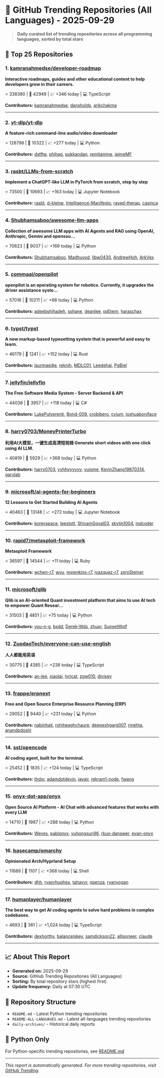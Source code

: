 # 🌟 GitHub Trending Repositories (All Languages) - 2025-09-29

> **Daily curated list of trending repositories across all programming languages, sorted by total stars**

## 🚀 Top 25 Repositories

### 1. [kamranahmedse/developer-roadmap](https://github.com/kamranahmedse/developer-roadmap)

**Interactive roadmaps, guides and other educational content to help developers grow in their careers.**

⭐ 338380 | 🍴 42949 | 📈 +346 today | 💻 TypeScript

**Contributors:** [kamranahmedse](https://github.com/kamranahmedse), [dansholds](https://github.com/dansholds), [arikchakma](https://github.com/arikchakma)

---

### 2. [yt-dlp/yt-dlp](https://github.com/yt-dlp/yt-dlp)

**A feature-rich command-line audio/video downloader**

⭐ 128798 | 🍴 10322 | 📈 +277 today | 💻 Python

**Contributors:** [dstftw](https://github.com/dstftw), [phihag](https://github.com/phihag), [pukkandan](https://github.com/pukkandan), [remitamine](https://github.com/remitamine), [jaimeMF](https://github.com/jaimeMF)

---

### 3. [rasbt/LLMs-from-scratch](https://github.com/rasbt/LLMs-from-scratch)

**Implement a ChatGPT-like LLM in PyTorch from scratch, step by step**

⭐ 73500 | 🍴 10693 | 📈 +163 today | 💻 Jupyter Notebook

**Contributors:** [rasbt](https://github.com/rasbt), [d-kleine](https://github.com/d-kleine), [Intelligence-Manifesto](https://github.com/Intelligence-Manifesto), [rayed-therap](https://github.com/rayed-therap), [casinca](https://github.com/casinca)

---

### 4. [Shubhamsaboo/awesome-llm-apps](https://github.com/Shubhamsaboo/awesome-llm-apps)

**Collection of awesome LLM apps with AI Agents and RAG using OpenAI, Anthropic, Gemini and opensou...**

⭐ 70623 | 🍴 9037 | 📈 +169 today | 💻 Python

**Contributors:** [Shubhamsaboo](https://github.com/Shubhamsaboo), [Madhuvod](https://github.com/Madhuvod), [libw0430](https://github.com/libw0430), [AndrewHoh](https://github.com/AndrewHoh), [ArkVex](https://github.com/ArkVex)

---

### 5. [commaai/openpilot](https://github.com/commaai/openpilot)

**openpilot is an operating system for robotics. Currently, it upgrades the driver assistance syste...**

⭐ 57016 | 🍴 10211 | 📈 +68 today | 💻 Python

**Contributors:** [adeebshihadeh](https://github.com/adeebshihadeh), [sshane](https://github.com/sshane), [deanlee](https://github.com/deanlee), [pd0wm](https://github.com/pd0wm), [haraschax](https://github.com/haraschax)

---

### 6. [typst/typst](https://github.com/typst/typst)

**A new markup-based typesetting system that is powerful and easy to learn.**

⭐ 46179 | 🍴 1241 | 📈 +152 today | 💻 Rust

**Contributors:** [laurmaedje](https://github.com/laurmaedje), [reknih](https://github.com/reknih), [MDLC01](https://github.com/MDLC01), [Leedehai](https://github.com/Leedehai), [PgBiel](https://github.com/PgBiel)

---

### 7. [jellyfin/jellyfin](https://github.com/jellyfin/jellyfin)

**The Free Software Media System - Server Backend & API**

⭐ 44038 | 🍴 3957 | 📈 +118 today | 💻 C#

**Contributors:** [LukePulverenti](https://github.com/LukePulverenti), [Bond-009](https://github.com/Bond-009), [crobibero](https://github.com/crobibero), [cvium](https://github.com/cvium), [joshuaboniface](https://github.com/joshuaboniface)

---

### 8. [harry0703/MoneyPrinterTurbo](https://github.com/harry0703/MoneyPrinterTurbo)

**利用AI大模型，一键生成高清短视频 Generate short videos with one click using AI LLM.**

⭐ 40819 | 🍴 5929 | 📈 +368 today | 💻 Python

**Contributors:** [harry0703](https://github.com/harry0703), [yyhhyyyyyy](https://github.com/yyhhyyyyyy), [vuisme](https://github.com/vuisme), [KevinZhang19870314](https://github.com/KevinZhang19870314), [garylab](https://github.com/garylab)

---

### 9. [microsoft/ai-agents-for-beginners](https://github.com/microsoft/ai-agents-for-beginners)

**12 Lessons to Get Started Building AI Agents**

⭐ 40463 | 🍴 13148 | 📈 +272 today | 💻 Jupyter Notebook

**Contributors:** [koreyspace](https://github.com/koreyspace), [leestott](https://github.com/leestott), [ShivamGoyal03](https://github.com/ShivamGoyal03), [skytin1004](https://github.com/skytin1004), [indcoder](https://github.com/indcoder)

---

### 10. [rapid7/metasploit-framework](https://github.com/rapid7/metasploit-framework)

**Metasploit Framework**

⭐ 36597 | 🍴 14544 | 📈 +11 today | 💻 Ruby

**Contributors:** [wchen-r7](https://github.com/wchen-r7), [wvu](https://github.com/wvu), [msjenkins-r7](https://github.com/msjenkins-r7), [jvazquez-r7](https://github.com/jvazquez-r7), [zeroSteiner](https://github.com/zeroSteiner)

---

### 11. [microsoft/qlib](https://github.com/microsoft/qlib)

**Qlib is an AI-oriented Quant investment platform that aims to use AI tech to empower Quant Resear...**

⭐ 31503 | 🍴 4851 | 📈 +75 today | 💻 Python

**Contributors:** [you-n-g](https://github.com/you-n-g), [bxdd](https://github.com/bxdd), [Derek-Wds](https://github.com/Derek-Wds), [zhupr](https://github.com/zhupr), [SunsetWolf](https://github.com/SunsetWolf)

---

### 12. [ZuodaoTech/everyone-can-use-english](https://github.com/ZuodaoTech/everyone-can-use-english)

**人人都能用英语**

⭐ 30775 | 🍴 4385 | 📈 +238 today | 💻 TypeScript

**Contributors:** [an-lee](https://github.com/an-lee), [xiaolai](https://github.com/xiaolai), [lyricat](https://github.com/lyricat), [zgw010](https://github.com/zgw010), [divisey](https://github.com/divisey)

---

### 13. [frappe/erpnext](https://github.com/frappe/erpnext)

**Free and Open Source Enterprise Resource Planning (ERP)**

⭐ 29052 | 🍴 9440 | 📈 +231 today | 💻 Python

**Contributors:** [nabinhait](https://github.com/nabinhait), [rohitwaghchaure](https://github.com/rohitwaghchaure), [deepeshgarg007](https://github.com/deepeshgarg007), [rmehta](https://github.com/rmehta), [anandpdoshi](https://github.com/anandpdoshi)

---

### 14. [sst/opencode](https://github.com/sst/opencode)

**AI coding agent, built for the terminal.**

⭐ 25452 | 🍴 1835 | 📈 +124 today | 💻 TypeScript

**Contributors:** [thdxr](https://github.com/thdxr), [adamdotdevin](https://github.com/adamdotdevin), [jayair](https://github.com/jayair), [rekram1-node](https://github.com/rekram1-node), [fwang](https://github.com/fwang)

---

### 15. [onyx-dot-app/onyx](https://github.com/onyx-dot-app/onyx)

**Open Source AI Platform - AI Chat with advanced features that works with every LLM**

⭐ 14710 | 🍴 1987 | 📈 +288 today | 💻 Python

**Contributors:** [Weves](https://github.com/Weves), [pablonyx](https://github.com/pablonyx), [yuhongsun96](https://github.com/yuhongsun96), [rkuo-danswer](https://github.com/rkuo-danswer), [evan-onyx](https://github.com/evan-onyx)

---

### 16. [basecamp/omarchy](https://github.com/basecamp/omarchy)

**Opinionated Arch/Hyprland Setup**

⭐ 11689 | 🍴 1107 | 📈 +368 today | 💻 Shell

**Contributors:** [dhh](https://github.com/dhh), [ryanrhughes](https://github.com/ryanrhughes), [tahayvr](https://github.com/tahayvr), [npenza](https://github.com/npenza), [ryanyogan](https://github.com/ryanyogan)

---

### 17. [humanlayer/humanlayer](https://github.com/humanlayer/humanlayer)

**The best way to get AI coding agents to solve hard problems in complex codebases.**

⭐ 4693 | 🍴 361 | 📈 +1,024 today | 💻 TypeScript

**Contributors:** [dexhorthy](https://github.com/dexhorthy), [balanceiskey](https://github.com/balanceiskey), [samdickson22](https://github.com/samdickson22), [allisoneer](https://github.com/allisoneer), [claude](https://github.com/claude)

---


## 📈 About This Report

- **Generated on:** 2025-09-29
- **Source:** GitHub Trending Repositories (All Languages)
- **Sorting:** By total repository stars (highest first)
- **Update frequency:** Daily at 07:30 UTC

## 🔗 Repository Structure

- `README.md` - Latest Python trending repositories
- `README-ALL-LANGUAGES.md` - Latest all-languages trending repositories
- `daily-archives/` - Historical daily reports

## 🐍 Python Only

For Python-specific trending repositories, see [README.md](./README.md)

---

*This report is automatically generated. For more trending repositories, visit [GitHub Trending](https://github.com/trending).*
